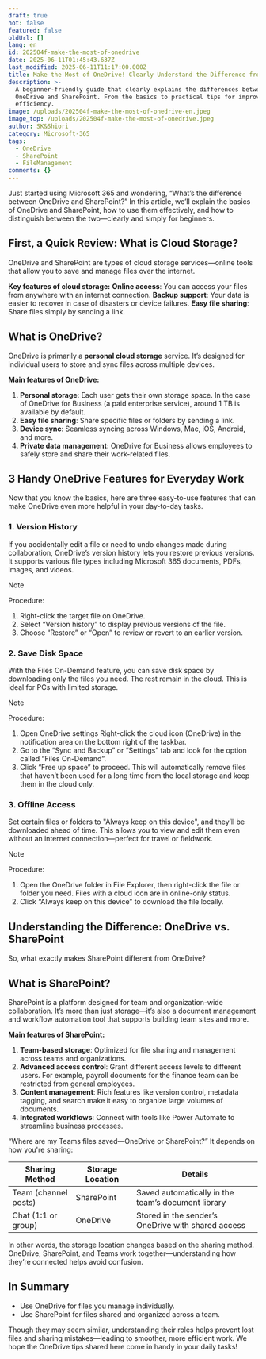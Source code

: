 ```yaml
---
draft: true
hot: false
featured: false
oldUrl: []
lang: en
id: 202504f-make-the-most-of-onedrive
date: 2025-06-11T01:45:43.637Z
last_modified: 2025-06-11T11:17:00.000Z
title: Make the Most of OneDrive! Clearly Understand the Difference from SharePoint
description: >-
  A beginner-friendly guide that clearly explains the differences between
  OneDrive and SharePoint. From the basics to practical tips for improving work
  efficiency.
image: /uploads/202504f-make-the-most-of-onedrive-en.jpeg
image_top: /uploads/202504f-make-the-most-of-onedrive.jpeg
author: SK&Shiori
category: Microsoft-365
tags:
  - OneDrive
  - SharePoint
  - FileManagement
comments: {}
---
```

Just started using Microsoft 365 and wondering, “What’s the difference between OneDrive and SharePoint?”
In this article, we’ll explain the basics of OneDrive and SharePoint, how to use them effectively, and how to distinguish between the two—clearly and simply for beginners.

<!--more-->

## First, a Quick Review: What is Cloud Storage?
OneDrive and SharePoint are types of cloud storage services—online tools that allow you to save and manage files over the internet.

**Key features of cloud storage:**
**Online access**: You can access your files from anywhere with an internet connection.
**Backup support**: Your data is easier to recover in case of disasters or device failures.
**Easy file sharing**: Share files simply by sending a link.

## What is OneDrive?
OneDrive is primarily a **personal cloud storage** service. It’s designed for individual users to store and sync files across multiple devices.

**Main features of OneDrive:**
1. **Personal storage**: Each user gets their own storage space.
In the case of OneDrive for Business (a paid enterprise service), around 1 TB is available by default.
2. **Easy file sharing**: Share specific files or folders by sending a link.
3. **Device sync**: Seamless syncing across Windows, Mac, iOS, Android, and more.
4. **Private data management**: OneDrive for Business allows employees to safely store and share their work-related files.

## 3 Handy OneDrive Features for Everyday Work
Now that you know the basics, here are three easy-to-use features that can make OneDrive even more helpful in your day-to-day tasks.

### 1. Version History
If you accidentally edit a file or need to undo changes made during collaboration, OneDrive’s version history lets you restore previous versions. It supports various file types including Microsoft 365 documents, PDFs, images, and videos.

> [!NOTE]
> Procedure:
1. Right-click the target file on OneDrive.
2. Select “Version history” to display previous versions of the file.
3. Choose “Restore” or “Open” to review or revert to an earlier version.

### 2. Save Disk Space
With the Files On-Demand feature, you can save disk space by downloading only the files you need. The rest remain in the cloud. This is ideal for PCs with limited storage.

> [!NOTE]
> Procedure:
1. Open OneDrive settings
Right-click the cloud icon (OneDrive) in the notification area on the bottom right of the taskbar.
2. Go to the “Sync and Backup” or “Settings” tab and look for the option called “Files On-Demand”.
3. Click “Free up space” to proceed.
This will automatically remove files that haven’t been used for a long time from the local storage and keep them in the cloud only.

### 3. Offline Access
Set certain files or folders to "Always keep on this device", and they’ll be downloaded ahead of time. This allows you to view and edit them even without an internet connection—perfect for travel or fieldwork.

> [!NOTE]
> Procedure:
1. Open the OneDrive folder in File Explorer, then right-click the file or folder you need.
Files with a cloud icon are in online-only status.
2. Click “Always keep on this device” to download the file locally.

## Understanding the Difference: OneDrive vs. SharePoint
So, what exactly makes SharePoint different from OneDrive?

## What is SharePoint?
SharePoint is a platform designed for team and organization-wide collaboration. It’s more than just storage—it’s also a document management and workflow automation tool that supports building team sites and more.

**Main features of SharePoint:**
1. **Team-based storage**: Optimized for file sharing and management across teams and organizations.
2. **Advanced access control**: Grant different access levels to different users.
For example, payroll documents for the finance team can be restricted from general employees.
3. **Content management**: Rich features like version control, metadata tagging, and search make it easy to organize large volumes of documents.
4. **Integrated workflows**: Connect with tools like Power Automate to streamline business processes.

“Where are my Teams files saved—OneDrive or SharePoint?”
It depends on how you're sharing:
<table class="not-prose w-full text-sm">
  <thead>
    <tr>
      <th>Sharing Method</th>
      <th>Storage Location</th>
      <th>Details</th>
    </tr>
  </thead>
  <tbody>
    <tr>
      <td>Team (channel posts)</td>
      <td>SharePoint</td>
      <td>Saved automatically in the team’s document library</td>
    </tr>
    <tr>
      <td>Chat (1:1 or group)</td>
      <td>OneDrive</td>
      <td>Stored in the sender’s OneDrive with shared access</td>
    </tr>
  </tbody>
</table>

In other words, the storage location changes based on the sharing method. OneDrive, SharePoint, and Teams work together—understanding how they’re connected helps avoid confusion.

## In Summary
* Use OneDrive for files you manage individually.
* Use SharePoint for files shared and organized across a team.
  
Though they may seem similar, understanding their roles helps prevent lost files and sharing mistakes—leading to smoother, more efficient work.
We hope the OneDrive tips shared here come in handy in your daily tasks!
